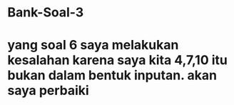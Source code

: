 # Bank-Soal-3
# yang soal 6 saya melakukan kesalahan karena saya kita 4,7,10 itu bukan dalam bentuk inputan. akan saya perbaiki
